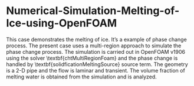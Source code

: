 # Numerical-Simulation-Melting-of-Ice-using-OpenFOAM
This case demonstrates the melting of ice. It’s a example of phase change process. The present case uses a multi-region approach to simulate the phase change process. The simulation is carried out in OpenFOAM v1906 using the solver \textbf{chtMultiRegionFoam} and the phase change is handled by \textbf{solidficationMeltingSource} source term. The geometry is a 2-D pipe and the flow is laminar and transient. The volume fraction of melting water is obtained from the simulation and is analyzed.
